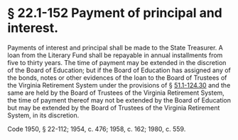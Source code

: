 # § 22.1-152 Payment of principal and interest.

<p>Payments of interest and principal shall be made to the State Treasurer. A loan from the Literary Fund shall be repayable in annual installments from five to thirty years. The time of payment may be extended in the discretion of the Board of Education; but if the Board of Education has assigned any of the bonds, notes or other evidences of the loan to the Board of Trustees of the Virginia Retirement System under the provisions of § <a href='http://law.lis.virginia.gov/vacode/51.1-124.30/'>51.1-124.30</a> and the same are held by the Board of Trustees of the Virginia Retirement System, the time of payment thereof may not be extended by the Board of Education but may be extended by the Board of Trustees of the Virginia Retirement System, in its discretion.</p><p>Code 1950, § 22-112; 1954, c. 476; 1958, c. 162; 1980, c. 559.</p>
